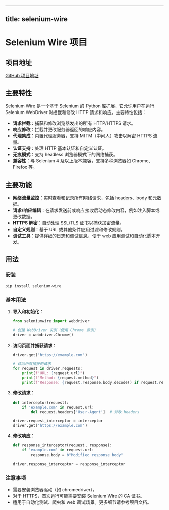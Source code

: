 
---
title: selenium-wire
---

# Selenium Wire 项目

## 项目地址
[GitHub 项目地址](https://github.com/wkeeling/selenium-wire)

## 主要特性
Selenium Wire 是一个基于 Selenium 的 Python 库扩展，它允许用户在运行 Selenium WebDriver 时拦截和修改 HTTP 请求和响应。主要特性包括：
- **请求拦截**：捕获和修改浏览器发出的所有 HTTP/HTTPS 请求。
- **响应修改**：拦截并更改服务器返回的响应内容。
- **代理集成**：内置代理服务器，支持 MITM（中间人）攻击以解密 HTTPS 流量。
- **认证支持**：处理 HTTP 基本认证和自定义认证。
- **无痕模式**：支持 headless 浏览器模式下的网络捕获。
- **兼容性**：与 Selenium 4 及以上版本兼容，支持多种浏览器如 Chrome、Firefox 等。

## 主要功能
- **网络流量监控**：实时查看和记录所有网络请求，包括 headers、body 和元数据。
- **请求/响应编辑**：在请求发送前或响应接收后动态修改内容，例如注入脚本或更改数据。
- **HTTPS 解密**：自动处理 SSL/TLS 证书以捕获加密流量。
- **自定义规则**：基于 URL 或其他条件应用过滤和修改规则。
- **调试工具**：提供详细的日志和调试信息，便于 web 应用测试和自动化脚本开发。

## 用法
### 安装
```bash
pip install selenium-wire
```

### 基本用法
1. **导入和初始化**：
   ```python
   from seleniumwire import webdriver

   # 创建 WebDriver 实例（使用 Chrome 示例）
   driver = webdriver.Chrome()
   ```

2. **访问页面并捕获请求**：
   ```python
   driver.get("https://example.com")

   # 访问所有捕获的请求
   for request in driver.requests:
       print(f"URL: {request.url}")
       print(f"Method: {request.method}")
       print(f"Response: {request.response.body.decode() if request.response else 'No response'}")
   ```

3. **修改请求**：
   ```python
   def interceptor(request):
       if 'example.com' in request.url:
           del request.headers['User-Agent']  # 修改 headers

   driver.request_interceptor = interceptor
   driver.get("https://example.com")
   ```

4. **修改响应**：
   ```python
   def response_interceptor(request, response):
       if 'example.com' in request.url:
           response.body = b"Modified response body"

   driver.response_interceptor = response_interceptor
   ```

### 注意事项
- 需要安装浏览器驱动（如 chromedriver）。
- 对于 HTTPS，首次运行可能需要安装 Selenium Wire 的 CA 证书。
- 适用于自动化测试、爬虫和 web 调试场景。更多细节请参考项目文档。